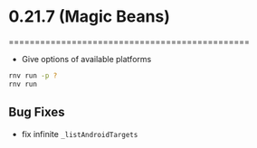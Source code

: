 # 0.21.7 (Magic Beans)

==============================================

-   Give options of available platforms

```bash
rnv run -p ?
rnv run
```

## Bug Fixes

-   fix infinite `_listAndroidTargets`

